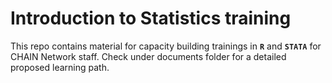 # Introduction to Statistics training

This repo contains material for capacity building trainings in **`R`** and **`STATA`** for CHAIN Network staff.
Check under documents folder for a detailed proposed learning path.
